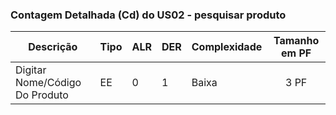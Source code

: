 
### Contagem Detalhada (Cd) do US02 - pesquisar produto 
|     Descrição      |   Tipo   |   ALR   |   DER   |   Complexidade   |   Tamanho em PF   |
| ------------------ | -------- | ------- | ------- | ---------------- | :---------------: |
|Digitar Nome/Código Do Produto|    EE    |    0    |    1    |      Baixa       | 3 PF              |